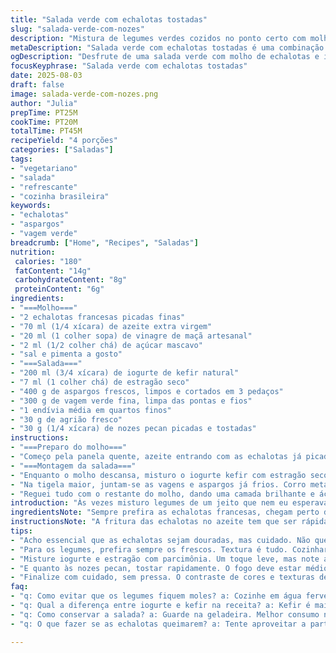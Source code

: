 ```yaml
---
title: "Salada verde com echalotas tostadas"
slug: "salada-verde-com-nozes"
description: "Mistura de legumes verdes cozidos no ponto certo com molho de echalotas douradas em óleo, combinada a um iogurte com estragão que refresca e um toque crocante de amêndoas tostadas. A endívia adiciona leve amargor e o agrião, frescor intenso. Sem ovos, sem glúten, é leve mas cheia de detalhes que surpreendem nas texturas e sabores. Substituí as amêndoas por nozes pecan para um sabor mais terroso; troquei o iogurte natural por iogurte de kefir para dar mais acidez e complexidade. O vinagre de cidra virou vinagre de maçã artesanal, menos agressivo. Tudo para fugir do comum, explorar nuances e deixar você novo na cozinha vegetal."
metaDescription: "Salada verde com echalotas tostadas é uma combinação deliciosa de legumes frescos e um molho aromático de echalotas."
ogDescription: "Desfrute de uma salada verde com molho de echalotas e iogurte de kefir, uma explosão de sabores e texturas diferenciadas."
focusKeyphrase: "Salada verde com echalotas tostadas"
date: 2025-08-03
draft: false
image: salada-verde-com-nozes.png
author: "Julia"
prepTime: PT25M
cookTime: PT20M
totalTime: PT45M
recipeYield: "4 porções"
categories: ["Saladas"]
tags:
- "vegetariano"
- "salada"
- "refrescante"
- "cozinha brasileira"
keywords:
- "echalotas"
- "aspargos"
- "vagem verde"
breadcrumb: ["Home", "Recipes", "Saladas"]
nutrition: 
 calories: "180"
 fatContent: "14g"
 carbohydrateContent: "8g"
 proteinContent: "6g"
ingredients:
- "===Molho==="
- "2 echalotas francesas picadas finas"
- "70 ml (1/4 xícara) de azeite extra virgem"
- "20 ml (1 colher sopa) de vinagre de maçã artesanal"
- "2 ml (1/2 colher chá) de açúcar mascavo"
- "sal e pimenta a gosto"
- "===Salada==="
- "200 ml (3/4 xícara) de iogurte de kefir natural"
- "7 ml (1 colher chá) de estragão seco"
- "400 g de aspargos frescos, limpos e cortados em 3 pedaços"
- "300 g de vagem verde fina, limpa das pontas e fios"
- "1 endívia média em quartos finos"
- "30 g de agrião fresco"
- "30 g (1/4 xícara) de nozes pecan picadas e tostadas"
instructions:
- "===Preparo do molho==="
- "Começo pela panela quente, azeite entrando com as echalotas já picadas. Sinto a reação imediata, borbulhando e chiando. É aí que toda doçura vai ser liberada, o ponto é tirá-las do fogo antes de queimar; dourado cacau, cheiro de cebola caramelizada no ar. Já fora do fogo, jogo o vinagre de maçã e o açúcar mascavo. Volto rápido no fogo para uma leve fervura, só 7 a 10 segundos, criando aquela emulsão brilhante. Deixo esfriar, aproveito para ajustar sal e pimenta na prova."
- "===Montagem da salada==="
- "Enquanto o molho descansa, misturo o iogurte kefir com estragão seco. Pouco sal, pimenta moída na hora. Tento deixar por uns minutos para as ervas infundirem, mas nada de ficar pesado. Em seguida, levo bastante água salgada ao fogo para cozinhar os aspargos. Sempre olho a textura, o segredo é ficar firme, crocante, dizendo "ainda estou vivo". Ao tirar da panela com pinça longa, mergulho em água fria para cessar o cozimento e manter vibrantes os verdes. Escorro bem, seco com pano limpo. Repito processo com as vagens, observando o mesmo ponto, o som delas estalando na mordida é essencial. Passei a preferir um cozimento um pouco mais rápido, quase 5 minutos, pra preservar coloração e sabor."
- "Na tigela maior, juntam-se as vagens e aspargos já frios. Corro metade do molho sobre elas, mexo com cuidado para envolver sem amassar. Provo, ajusto sal e pimenta aqui, textura deve ser solta, não encharcada. Na hora de montar, espalho uma camada generosa do iogurte no fundo dos pratos. Sobre ele distribuo os legumes temperados, a endívia cortada crua para aquele amarelo translúcido quase crocante. Acabo com o agrião, que dá frescor quase picante e finalizo com as nozes pecan, que troquei das amêndoas para adicionar mais crocância rústica, um contraste de sabores que curto. Pequenos estalos no toque final."
- "Reguei tudo com o restante do molho, dando uma camada brilhante e ácida. Resisto à tentação de misturar direto no prato para não perder camadas de textura e sabor. Pronto para servir, já com cheiro levemente herbal, amadeirado e fresco bem ao mesmo tempo."
introduction: "Às vezes misturo legumes de um jeito que nem eu esperava, a cozinha é isso — tentativa, erro, acerto. Aprendi que cozinhar vagem e aspargos tem hora certa, água fervendo não pode perder força ou vira sopa. O truque das echalotas no azeite quente me lembra o cheiro da casa da minha avó, só que com um toque a mais. Estragão seco no iogurte renova o sabor verde, fresco, traz uma leveza que nem todo mundo vê. Endívias cortadas finas dão o amarguinho diferente que corta a gordura do molho, o contraste faz sentido. Troquei as amêndoas por nozes pecan, todo mundo acha mais chique, eu acho mais complexo. Essa é uma salada que não tem pressa, quem for fazer tem que se ligar nas cores, nos sons, no cheiro que sobe. Já cometi erro de cozinhar demais o verde, vira papinha, sem graça. Reaprendi que tem que ser firme mas tenro. Receita para quem gosta de sentar na mesa e sentir o que come, não só mastigar."
ingredientsNote: "Sempre prefira as echalotas francesas, chegam perto do alho-poró em sabor, delicadas e doces. A troca do vinagre de cidra pelo de maçã artesanal é pra suavizar a acidez, às vezes o vinagre branco, mesmo de cidra, é muito agressivo e derruba toda a nuance da cebola dourada. O açúcar mascavo é menos doce, mas dá uma cor e fundo mais profundo que o branco. Para os legumes, escolha aspargos e vagens frescas, finos, com poucas manchas. Se não encontrar agrião, pode usar rúcula ou espinafre baby para o frescor, mas cuidado com o excesso de água. As nozes pecan trazem mais doçura e oleosidade diferente da amêndoa, funcionando melhor em pratos mais complexos. Troque o iogurte natural por kefir para um toque fermentado que jogo em quase tudo - deixa mais intenso, meio refrescante."
instructionsNote: "A fritura das echalotas no azeite tem que ser rápida e intensa, ouvir o chiado característica e ver a mudança da transparência para um dourado. Passou disso, amarga tudo. A fervura rápida pós-vinagre e açúcar cria um molho que não se separa. Cozinhar os aspargos e vagens em água fervente salgada é trivial, mas deve ser sempre com atenção — timing visual e tátil. Sempre faço o teste do garfo para sentir resistência — nem mole, nem duro demais. Água fria para choque térmico é fundamental para travar cor e ponto. Secar bem evita que a salada fique aguada. Misturar a metade do molho antes é o truque pra temperar ao ponto. O iogurte com estragão por cima cria camadas de sabor — não faça uma pasta só, deixa o prato múltiplo."
tips:
- "Acho essencial que as echalotas sejam douradas, mas cuidado. Não queimar é a chave. Perceba o cheiro. O aroma é revelador. Teste sempre. Quanto ao vinagre, artesanal faz diferença. Noto que o ácido comum pode ser agressivo e arruinar. Teste na boca antes de usar."
- "Para os legumes, prefira sempre os frescos. Textura é tudo. Cozinhar aspargos e vagem tem tempo certo. Água fervente e sal fazem mágica. Olhe bem. Eles precisam gritar firmeza na mordida. Secar bem é vital. Água demais estraga tudo na salada."
- "Misture iogurte e estragão com parcimônia. Um toque leve, mas note a acidez. O kefir faz a mágica. Outra coisa, não despeje o molho todo de uma vez. Camadas de sabor são tudo. Cada garfada deve ter surpresa. Regue no final, sempre."
- "E quanto às nozes pecan, tostar rapidamente. O fogo deve estar médio. Sinta o aroma, fica irresistível. Mas se queimar, amarga. É fácil de se distrair. Cuidado. No final, não misture a salada severamente. Deixe os legumes dançarem juntos no prato."
- "Finalize com cuidado, sem pressa. O contraste de cores e texturas deve brilhar. Cuidado com a endívia, cortada fina. Ela traz aquele toque amargo que equilibra. Provo sempre no final. Assim garanto que tudo está perfeito, ou quase."
faq:
- "q: Como evitar que os legumes fiquem moles? a: Cozinhe em água fervente salgada, mas fique de olho. O tempo é tudo. O teste da mordida é essencial, firme é ideal."
- "q: Qual a diferença entre iogurte e kefir na receita? a: Kefir é mais azedo, traz complexidade. O iogurte é suave. Use o que tem em casa, mas ajuste os temperos."
- "q: Como conservar a salada? a: Guarde na geladeira. Melhor consumo no dia. Os legumes podem murchar. Se sobrar, evite colocar o molho."
- "q: O que fazer se as echalotas queimarem? a: Tente aproveitar a parte boa. O molho pode precisar de mais vinagre. Mas saiba que queimado altera o sabor final."

---
```

